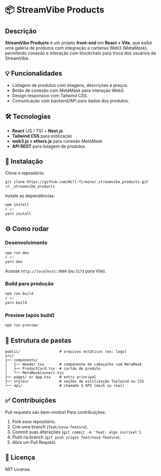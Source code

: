 # 📦 StreamVibe Products

## Descrição
**StreamVibe Products** é um projeto **front‑end** em **React + Vite**, que exibe uma galeria de produtos com integração a carteiras Web3 (MetaMask), permitindo conexão e interação com blockchain para troca dos usuários da StreamVibe.

## 💡 Funcionalidades
- Listagem de produtos com imagens, descrições e preços.
- Botão de conexão com MetaMask para interação Web3.
- Design responsivo com Tailwind CSS.
- Comunicação com backend/API para dados dos produtos.

## 🛠 Tecnologias
- **React** (JS / TS) + **Next.js**
- **Tailwind CSS** para estilização
- **web3.js** e **ethers.js** para conexão MetaMask
- **API REST**  para listagem de produtos

## 🚀 Instalação

Clone o repositório:
```bash
git clone https://github.com/Will-firmino/_streamvibe_products.git
cd _streamvibe_products
```

Instale as dependências:
```bash
npm install
# ou
yarn install
   ```

## ⚙️ Como rodar

### Desenvolvimento
```bash
npm run dev
# ou
yarn dev
```
Acesse `http://localhost:3000` (ou `5173` para Vite).

### Build para produção
```bash
npm run build
# ou
yarn build
```

### Preview (após build)
```bash
npm run preview
```

## 🧠 Estrutura de pastas
```
public/                  # arquivos estáticos (ex: logo)
src/
├── components/
│   ├── Header.tsx       # componente de cabeçalho com MetaMask
│   ├── ProductCard.tsx  # cartão de produto
│   └── MetaMaskConnect.tsx
├── pages/ or App.tsx    # entry principal
├── styles/              # seções de estilização Tailwind ou CSS
└── api/                 # chamada à API (mock ou real)
```

## ✅ Contribuições
Pull requests são bem-vindos! Para contribuições:

1. Fork esse repositório.
2. Crie uma branch (`feat/nova‑feature`).
3. Commit suas alterações (`git commit -m 'feat: algo incrível'`).
4. Push na branch (`git push origin feat/nova‑feature`).
5. Abra um Pull Request.

## 📖 Licença
MIT License.
